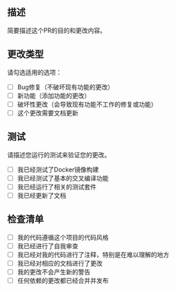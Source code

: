 ## 描述
简要描述这个PR的目的和更改内容。

## 更改类型
请勾选适用的选项：

- [ ] Bug修复（不破坏现有功能的更改）
- [ ] 新功能（添加功能的更改）
- [ ] 破坏性更改（会导致现有功能不工作的修复或功能）
- [ ] 这个更改需要文档更新

## 测试
请描述您运行的测试来验证您的更改。

- [ ] 我已经测试了Docker镜像构建
- [ ] 我已经测试了基本的交叉编译功能
- [ ] 我已经运行了相关的测试套件
- [ ] 我已经更新了文档

## 检查清单
- [ ] 我的代码遵循这个项目的代码风格
- [ ] 我已经进行了自我审查
- [ ] 我已经对我的代码进行了注释，特别是在难以理解的地方
- [ ] 我已经对相应的文档进行了更改
- [ ] 我的更改不会产生新的警告
- [ ] 任何依赖的更改都已经合并并发布
